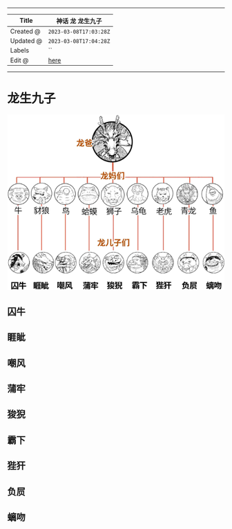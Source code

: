 -----

| Title     | 神话 龙 龙生九子                                           |
| --------- | --------------------------------------------------- |
| Created @ | `2023-03-08T17:03:28Z`                              |
| Updated @ | `2023-03-08T17:04:28Z`                              |
| Labels    | \`\`                                                |
| Edit @    | [here](https://github.com/junxnone/wiki/issues/141) |

-----

# 龙生九子

![image](media/0fdf3a9b50f0d6f182775b0916b817d446ea3b29.png)

## 囚牛

## 睚眦

## 嘲风

## 蒲牢

## 狻猊

## 霸下

## 狴犴

## 负屃

## 螭吻
